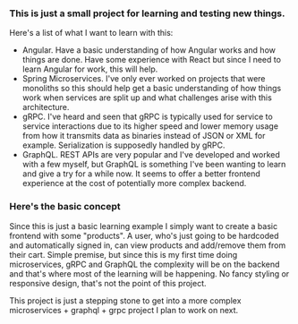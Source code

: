### This is just a small project for learning and testing new things.
Here's a list of what I want to learn with this:
- Angular. Have a basic understanding of how Angular works and how things are done. Have some experience with React but since I need to learn Angular for work, this will help.
- Spring Microservices. I've only ever worked on projects that were monoliths so this should help get a basic understanding of how things work when services are split up and what challenges arise with this architecture.
- gRPC. I've heard and seen that gRPC is typically used for service to service interactions due to its higher speed and lower memory usage from how it transmits data as binaries instead of JSON or XML for example. Serialization is supposedly handled by gRPC.
- GraphQL. REST APIs are very popular and I've developed and worked with a few myself, but GraphQL is something I've been wanting to learn and give a try for a while now. It seems to offer a better frontend experience at the cost of potentially more complex backend.

### Here's the basic concept
Since this is just a basic learning example I simply want to create a basic frontend with some "products". A user, who's just going to be hardcoded and automatically signed in, can view products and add/remove them from their cart. Simple premise, but since this is my first time doing microservices, gRPC and GraphQL the complexity will be on the backend and that's where most of the learning will be happening. No fancy styling or responsive design, that's not the point of this project.

This project is just a stepping stone to get into a more complex microservices + graphql + grpc project I plan to work on next.